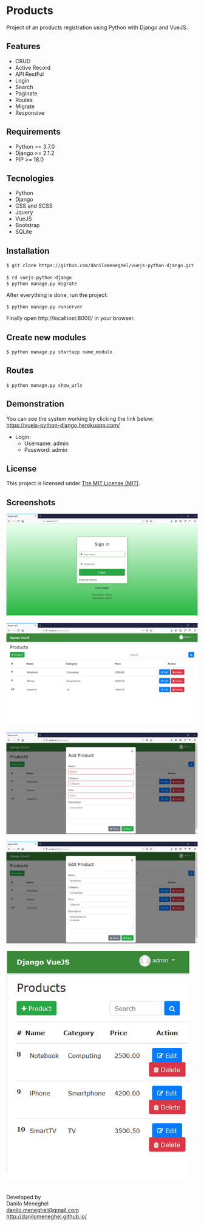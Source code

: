 # Products

Project of an products registration using Python with Django and VueJS.

## Features

- CRUD
- Active Record
- API RestFul
- Login
- Search
- Paginate
- Routes
- Migrate
- Responsive

## Requirements

- Python >= 3.7.0
- Django >= 2.1.2
- PIP >= 18.0

## Tecnologies

- Python
- Django
- CSS and SCSS
- Jquery
- VueJS
- Bootstrap
- SQLite

## Installation

```
$ git clone https://github.com/danilomeneghel/vuejs-python-django.git

$ cd vuejs-python-django
$ python manage.py migrate
```

After everything is done, run the project:

```
$ python manage.py runserver
```

Finally open http://localhost:8000/ in your browser.

## Create new modules

```
$ python manage.py startapp name_module
```

## Routes

```
$ python manage.py show_urls
```

## Demonstration

You can see the system working by clicking the link below:<br>
https://vuejs-python-django.herokuapp.com/

- Login:
    - Username: admin
    - Password: admin

## License

This project is licensed under <a href="LICENSE">The MIT License (MIT)</a>.

## Screenshots

![Screenshots](screenshots/screenshot01.png)<br><br>
![Screenshots](screenshots/screenshot02.png)<br><br>
![Screenshots](screenshots/screenshot03.png)<br><br>
![Screenshots](screenshots/screenshot04.png)<br><br>
![Screenshots](screenshots/screenshot05.png)<br><br>


Developed by<br>
Danilo Meneghel<br>
danilo.meneghel@gmail.com<br>
http://danilomeneghel.github.io/<br>
